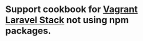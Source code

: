 # Support cookbook for [Vagrant Laravel Stack](https://github.com/MiniCodeMonkey/Vagrant-Laravel-Stack) not using npm packages.
